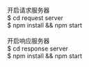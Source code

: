 开启请求服务器<br />
$ cd request server<br />
$ npm install && npm start<br />
<br />
开启响应服务器<br />
$ cd response server<br />
$ npm install && npm start<br />

